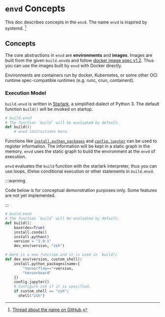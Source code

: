 # `envd` Concepts

This doc describes concepts in the `envd`. The name `envd` is inspired by systemd. [^1]

[^1]: [Thread about the name on GitHub](https://github.com/tensorchord/envd/issues/2#issuecomment-1119175904).

## Concepts

The core abstractions in `envd` are **environments** and **images**. Images are built from the given `build.envd`s and follow [docker image spec v1.2](https://github.com/moby/moby/blob/master/image/spec/v1.2.md). Thus you can use the images built by `envd` with Docker directly.

Environments are containers run by docker, Kubernetes, or some other OCI runtime spec-compatible runtimes (e.g. runc, crun, containerd).

### Execution Model

`build.envd` is written in [Starlark](https://github.com/bazelbuild/starlark), a simplified dialect of Python 3. The default function `build()` will be invoked on startup.

```python
# build.envd
# The function `build` will be evaluated by default.
def build():
    # envd instructions here.
```

Functions like [`install.python_packages`](/api/starlark/v0/install#python_packages) and [`config.jupyter`](/api/starlark/v0/config#jupyter) can be used to register information. The information will be kept in a static graph in the memory. `envd` uses the static graph to build the environment at the `envd` of execution.

`envd` evaluates the `build` function with the starlark interpreter, thus you can use loops, if/else conditional execution or other statements in `build.envd`.

:::warning

Code below is for conceptual demonstration purposes only. Some features are not yet implemented.

:::


```python
# build.envd
# The function `build` will be evaluated by default.
def build():
    base(dev=True)
    install.conda()
    install.python()
    version = "2.9.1"
    dev_env(version, "zsh")

# Here is a new function and it is used in `build()`
def dev_env(version, custom_shell):
    install.python_packages(name=[
        "tensorflow=="+version,
        "tensorboard"
    ])
    config.jupyter()
    # Configure zsh if it is specified.
    if custom_shell == "zsh":
      shell("zsh")
```
